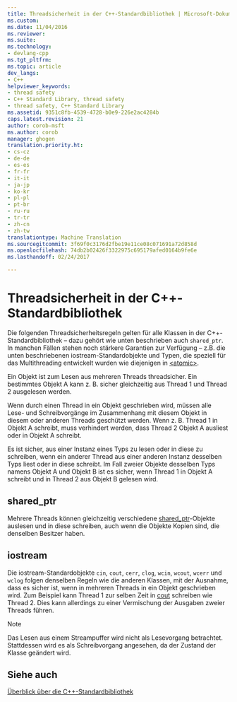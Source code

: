 ```yaml
---
title: Threadsicherheit in der C++-Standardbibliothek | Microsoft-Dokumentation
ms.custom: 
ms.date: 11/04/2016
ms.reviewer: 
ms.suite: 
ms.technology:
- devlang-cpp
ms.tgt_pltfrm: 
ms.topic: article
dev_langs:
- C++
helpviewer_keywords:
- thread safety
- C++ Standard Library, thread safety
- thread safety, C++ Standard Library
ms.assetid: 9351c8fb-4539-4728-b0e9-226e2ac4284b
caps.latest.revision: 21
author: corob-msft
ms.author: corob
manager: ghogen
translation.priority.ht:
- cs-cz
- de-de
- es-es
- fr-fr
- it-it
- ja-jp
- ko-kr
- pl-pl
- pt-br
- ru-ru
- tr-tr
- zh-cn
- zh-tw
translationtype: Machine Translation
ms.sourcegitcommit: 3f69f0c3176d2fbe19e11ce08c071691a72d858d
ms.openlocfilehash: 74db2b02426f3322975c695179afed0164b9fe6e
ms.lasthandoff: 02/24/2017

---
```

# <a name="thread-safety-in-the-c-standard-library"></a>Threadsicherheit in der C++-Standardbibliothek
Die folgenden Threadsicherheitsregeln gelten für alle Klassen in der C++-Standardbibliothek – dazu gehört wie unten beschrieben auch `shared_ptr`.  In manchen Fällen stehen noch stärkere Garantien zur Verfügung – z.B. die unten beschriebenen iostream-Standardobjekte und Typen, die speziell für das Multithreading entwickelt wurden wie diejenigen in [\<atomic>](../standard-library/atomic.md).  
  
 Ein Objekt ist zum Lesen aus mehreren Threads threadsicher. Ein bestimmtes Objekt A kann z. B. sicher gleichzeitig aus Thread 1 und Thread 2 ausgelesen werden.  
  
 Wenn durch einen Thread in ein Objekt geschrieben wird, müssen alle Lese- und Schreibvorgänge im Zusammenhang mit diesem Objekt in diesem oder anderen Threads geschützt werden. Wenn z. B. Thread 1 in Objekt A schreibt, muss verhindert werden, dass Thread 2 Objekt A ausliest oder in Objekt A schreibt.  
  
 Es ist sicher, aus einer Instanz eines Typs zu lesen oder in diese zu schreiben, wenn ein anderer Thread aus einer anderen Instanz desselben Typs liest oder in diese schreibt. Im Fall zweier Objekte desselben Typs namens Objekt A und Objekt B ist es sicher, wenn Thread 1 in Objekt A schreibt und in Thread 2 aus Objekt B gelesen wird.  
  
## <a name="sharedptr"></a>shared_ptr  
 Mehrere Threads können gleichzeitig verschiedene [shared_ptr](../standard-library/shared-ptr-class.md)-Objekte auslesen und in diese schreiben, auch wenn die Objekte Kopien sind, die denselben Besitzer haben.  
  
## <a name="iostream"></a>iostream  
 Die iostream-Standardobjekte `cin`, `cout`, `cerr`, `clog`, `wcin`, `wcout`, `wcerr` und `wclog` folgen denselben Regeln wie die anderen Klassen, mit der Ausnahme, dass es sicher ist, wenn in mehreren Threads in ein Objekt geschrieben wird. Zum Beispiel kann Thread 1 zur selben Zeit in [cout](../standard-library/iostream.md#cout) schreiben wie Thread 2. Dies kann allerdings zu einer Vermischung der Ausgaben zweier Threads führen.  
  
> [!NOTE]
>  Das Lesen aus einem Streampuffer wird nicht als Lesevorgang betrachtet. Stattdessen wird es als Schreibvorgang angesehen, da der Zustand der Klasse geändert wird.  
  
## <a name="see-also"></a>Siehe auch  
 [Überblick über die C++-Standardbibliothek](../standard-library/cpp-standard-library-overview.md)




